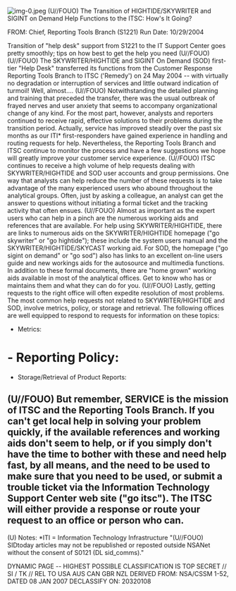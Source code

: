 ![img-0.jpeg](img-0.jpeg)
(U//FOUO) The Transition of HIGHTIDE/SKYWRITER and SIGINT on Demand Help Functions to the ITSC: How's It Going?

FROM:
Chief, Reporting Tools Branch (S1221)
Run Date: 10/29/2004

Transition of "help desk" support from S1221 to the IT Support Center goes pretty smoothly; tips on how best to get the help you need (U//FOUO)
(U//FOUO) The SKYWRITER/HIGHTIDE and SIGINT On Demand (SOD) first-tier "Help Desk" transferred its functions from the Customer Response Reporting Tools Branch to ITSC ('Remedy') on 24 May 2004 -- with virtually no degradation or interruption of services and little outward indication of turmoil! Well, almost....
(U//FOUO) Notwithstanding the detailed planning and training that preceded the transfer, there was the usual outbreak of frayed nerves and user anxiety that seems to accompany organizational change of any kind. For the most part, however, analysts and reporters continued to receive rapid, effective solutions to their problems during the transition period. Actually, service has improved steadily over the past six months as our ITI* first-responders have gained experience in handling and routing requests for help. Nevertheless, the Reporting Tools Branch and ITSC continue to monitor the process and have a few suggestions we hope will greatly improve your customer service experience.
(U//FOUO) ITSC continues to receive a high volume of help requests dealing with SKYWRITER/HIGHTIDE and SOD user accounts and group permissions. One way that analysts can help reduce the number of these requests is to take advantage of the many experienced users who abound throughout the analytical groups. Often, just by asking a colleague, an analyst can get the answer to questions without initiating a formal ticket and the tracking activity that often ensues.
(U//FOUO) Almost as important as the expert users who can help in a pinch are the numerous working aids and references that are available. For help using SKYWRITER/HIGHTIDE, there are links to numerous aids on the SKYWRITER/HIGHTIDE homepage ("go skywriter" or "go hightide"); these include the system users manual and the SKYWRITER/HIGHTIDE/SKYCAST working aid. For SOD, the homepage ("go sigint on demand" or "go sod") also has links to an excellent on-line users guide and new workings aids for the autosource and multimedia functions. In addition to these formal documents, there are "home grown" working aids available in most of the analytical offices. Get to know who has or maintains them and what they can do for you.
(U//FOUO) Lastly, getting requests to the right office will often expedite resolution of most problems. The most common help requests not related to SKYWRITER/HIGHTIDE and SOD, involve metrics, policy, or storage and retrieval. The following offices are well equipped to respond to requests for information on these topics:

- Metrics:


# - Reporting Policy: 

- Storage/Retrieval of Product Reports:


## (U//FOUO) But remember, SERVICE is the mission of ITSC and the Reporting Tools Branch. If you can't get local help in solving your problem quickly, if the available references and working aids don't seem to help, or if you simply don't have the time to bother with these and need help fast, by all means, and the need to be used to make sure that you need to be used, or submit a trouble ticket via the Information Technology Support Center web site ("go itsc"). The ITSC will either provide a response or route your request to an office or person who can.
(U) Notes:
*ITI = Information Technology Infrastructure
"(U//FOUO) SIDtoday articles may not be republished or reposted outside NSANet without the consent of S0121 (DL sid_comms)."

DYNAMIC PAGE -- HIGHEST POSSIBLE CLASSIFICATION IS TOP SECRET // SI / TK // REL TO USA AUS CAN GBR NZL DERIVED FROM: NSA/CSSM 1-52, DATED 08 JAN 2007 DECLASSIFY ON: 20320108
